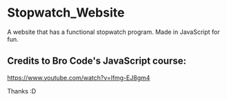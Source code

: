 # Stopwatch_Website
 A website that has a functional stopwatch program. Made in JavaScript for fun.

## Credits to Bro Code's JavaScript course:
https://www.youtube.com/watch?v=lfmg-EJ8gm4

Thanks :D
